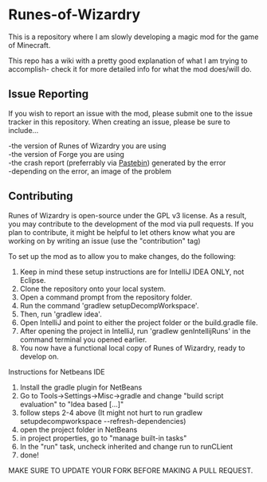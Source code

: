 Runes-of-Wizardry
=================

This is a repository where I am slowly developing a magic mod for the game of Minecraft.

This repo has a wiki with a pretty good explanation of what I am trying to accomplish- check it for more detailed info for what the mod does/will do.

Issue Reporting
----------------
If you wish to report an issue with the mod, please submit one to the issue tracker in this repository.  When creating an 
issue, please be sure to include...

-the version of Runes of Wizardry you are using<br />
-the version of Forge you are using<br />
-the crash report (preferrably via <a href="http://pastebin.com/">Pastebin</a>) generated by the error<br />
-depending on the error, an image of the problem<br />

Contributing
-------------
Runes of Wizardry is open-source under the GPL v3 license.  As a result, you may contribute to the development of the mod via pull requests.
If you plan to contribute, it might be helpful to let others know what you are working on by writing an issue (use the "contribution" tag)

To set up the mod as to allow you to make changes, do the following:

1. Keep in mind these setup instructions are for IntelliJ IDEA ONLY, not Eclipse.
2. Clone the repository onto your local system.
3. Open a command prompt from the repository folder.
4. Run the command 'gradlew setupDecompWorkspace'.
5. Then, run 'gradlew idea'.
6. Open IntelliJ and point to either the project folder or the build.gradle file.
7. After opening the project in IntelliJ, run 'gradlew genIntellijRuns' in the command terminal you opened earlier.
8. You now have a functional local copy of Runes of Wizardry, ready to develop on.

Instructions for Netbeans IDE
1. Install the gradle plugin for NetBeans
2. Go to Tools->Settings->Misc->gradle and change "build script evaluation" to "Idea based [...]"
3. follow steps 2-4 above (It might not hurt to run gradlew setupdecompworkspace --refresh-dependencies)
4. open the project folder in NetBeans
5. in project properties, go to "manage built-in tasks"
6. In the "run" task, uncheck inherited and change run to runCLient
7. done!

MAKE SURE TO UPDATE YOUR FORK BEFORE MAKING A PULL REQUEST.
